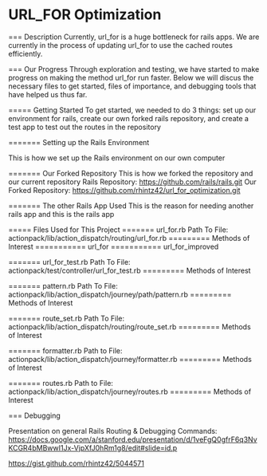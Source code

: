 URL_FOR Optimization
=====================

=== Description
Currently, url_for is a huge bottleneck for rails apps.
We are currently in the process of updating url_for to use the cached routes efficiently.

=== Our Progress
Through exploration and testing, we have started to make progress on making the method url_for run faster.
Below we will discus the necessary files to get started, files of importance, and debugging tools that have helped us thus far.

===== Getting Started
To get started, we needed to do 3 things:
set up our environment for rails,
create our own forked rails repository,
and create a test app to test out the routes in the repository





======= Setting up the Rails Environment

This is how we set up the Rails environment on our own computer





======= Our Forked Repository
This is how we forked the repository and our current repository
Rails Repository: https://github.com/rails/rails.git
Our Forked Repository: https://github.com/rhintz42/url_for_optimization.git





======= The other Rails App Used
This is the reason for needing another rails app and this is the rails app





===== Files Used for This Project
======= url_for.rb
Path To File: actionpack/lib/action_dispatch/routing/url_for.rb
========= Methods of Interest
=========== url_for
=========== url_for_improved

======= url_for_test.rb
Path To File: actionpack/test/controller/url_for_test.rb
========= Methods of Interest

======= pattern.rb
Path To File: actionpack/lib/action_dispatch/journey/path/pattern.rb
========= Methods of Interest

======= route_set.rb
Path To File: actionpack/lib/action_dispatch/routing/route_set.rb
========= Methods of Interest

======= formatter.rb
Path to File: actionpack/lib/action_dispatch/journey/formatter.rb
========= Methods of Interest

======= routes.rb
Path to File: actionpack/lib/action_dispatch/journey/routes.rb
========= Methods of Interest




=== Debugging

Presentation on general Rails Routing & Debugging Commands:
https://docs.google.com/a/stanford.edu/presentation/d/1veFgQ0gfrF6q3NvKCGR4bMBwwI1Jx-VjpXfJ0hRm1g8/edit#slide=id.p

https://gist.github.com/rhintz42/5044571

